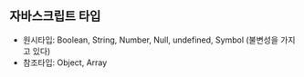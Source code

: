 ## 자바스크립트 타입
- 원시타입: Boolean, String, Number, Null, undefined, Symbol (불변성을 가지고 있다)
- 참조타입: Object, Array
